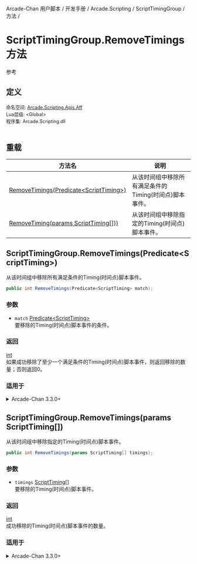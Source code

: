 Arcade-Chan 用户脚本 / 开发手册 / Arcade.Scripting / ScriptTimingGroup / 方法 /
# ScriptTimingGroup.RemoveTimings 方法
参考

## 定义
<div style="font-size: 90%;">
命名空间: <a href="README.md">Arcade.Scripting.Apis.Aff</a><br />
Lua层级: &lt;Global&gt;<br />
程序集: Arcade.Scripting.dll
</div><br />

## 重载
| 方法名 | 说明 |
| -- | -- |
| [RemoveTimings(Predicate&lt;ScriptTiming&gt;)](#Overload_Predicate) | 从该时间组中移除所有满足条件的Timing(时间点)脚本事件。 |
| [RemoveTiming(params ScriptTiming[]))](#Overload_Array) | 从该时间组中移除指定的Timing(时间点)脚本事件。 |


## ScriptTimingGroup.RemoveTimings(Predicate&lt;ScriptTiming&gt;)
<a name="Overload_Predicate"></a>
从该时间组中移除所有满足条件的Timing(时间点)脚本事件。

```csharp
public int RemoveTimings(Predicate<ScriptTiming> match);
```

### 参数
- ``match`` [Predicate&lt;ScriptTiming&gt;](https://docs.microsoft.com/zh-cn/dotnet/api/system.predicate-1)  
  要移除的Timing(时间点)脚本事件的条件。

### 返回
[int](https://docs.microsoft.com/zh-cn/dotnet/api/system.int32)  
  如果成功移除了至少一个满足条件的Timing(时间点)脚本事件，则返回移除的数量；否则返回0。

### 适用于
<details>
	<summary>Arcade-Chan 3.3.0+</summary>
	<table>
		<tr><th><strong>产品</strong></th><th><strong>版本</strong></th></tr>
		<tr><td><strong>Arcade-Chan</strong></td><td>3.3.0+</td></tr>
	</table>
</details>

## ScriptTimingGroup.RemoveTimings(params ScriptTiming[])
<a name="Overload_Array"></a>
从该时间组中移除指定的Timing(时间点)脚本事件。

```csharp
public int RemoveTimings(params ScriptTiming[] timings);
```

### 参数
- ``timings`` [ScriptTiming](ScriptTiming.md)&#91;&#93;  
  要移除的Timing(时间点)脚本事件。

### 返回
[int](https://docs.microsoft.com/zh-cn/dotnet/api/system.int32)  
  成功移除的Timing(时间点)脚本事件的数量。

### 适用于
<details>
	<summary>Arcade-Chan 3.3.0+</summary>
	<table>
		<tr><th><strong>产品</strong></th><th><strong>版本</strong></th></tr>
		<tr><td><strong>Arcade-Chan</strong></td><td>3.3.0+</td></tr>
	</table>
</details>